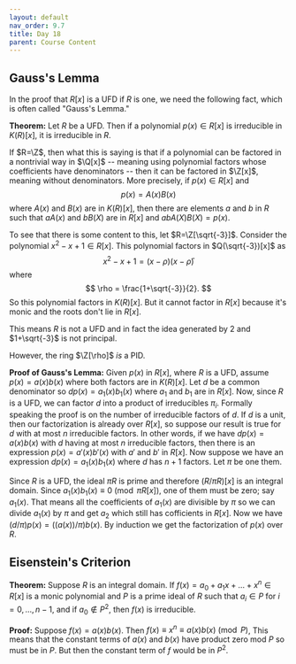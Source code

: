 ```yaml
---
layout: default
nav_order: 9.7
title: Day 18
parent: Course Content
---
```


## Gauss's Lemma

In the proof that $R[x]$ is a UFD if $R$ is one, we need the following fact, which is
often called "Gauss's Lemma."

**Theorem:** Let $R$ be a UFD.  Then if a polynomial $p(x)\in R[x]$ is irreducible in $K(R)[x]$,
it is irreducible in $R$.

If $R=\Z$, then what this is saying is that if a polynomial can be factored in a nontrivial way
in $\Q[x]$ -- meaning using polynomial factors whose coefficients have denominators -- then it can
be factored in $\Z[x]$, meaning without denominators.  More precisely, if $p(x)\in R[x]$ and
$$
p(x)=A(x)B(x)
$$
where $A(x)$ and $B(x)$ are in $K(R)[x]$, then there are elements $a$ and $b$ in $R$ such that
$aA(x)$ and $bB(X)$ are in $R[x]$ and $abA(X)B(X)=p(x)$.

To see that there is some content to this, let $R=\Z[\sqrt{-3}]$.  Consider the polynomial $x^2-x+1\in R[x]$.
This polynomial factors in $Q(\sqrt{-3})[x]$ as
$$
x^2-x+1=(x-\rho)(x-\bar{\rho})
$$
where
$$
\rho = \frac{1+\sqrt{-3}}{2}.
$$
So this polynomial factors in $K(R)[x]$.  But it cannot factor in $R[x]$ because it's monic and the roots don't lie in $R[x]$.

This means $R$ is not a UFD and in fact the idea generated by $2$ and $1+\sqrt{-3}$ is not principal.

However, the ring $\Z[\rho]$ *is* a PID.

**Proof of Gauss's Lemma:** Given $p(x)$ in $R[x]$, where $R$ is a UFD,  assume $p(x)=a(x)b(x)$ where
both factors are in $K(R)[x]$.  Let $d$ be a common denominator so $dp(x)=a_1(x)b_1(x)$ where $a_1$ and $b_1$
are in $R[x]$.  Now, since $R$ is a UFD, we can factor $d$ into a product of irreducibles $\pi_{i}$.  Formally
speaking the proof is on the number of irreducible factors of $d$.  If $d$ is a unit, then our factorization
is already over $R[x]$, so suppose our result is true for $d$ with at most $n$ irreducible factors. In other words,
if we have $dp(x)=a(x)b(x)$ with $d$ having at most $n$ irreducible factors, then there is an expression
$p(x)=a'(x)b'(x)$ with $a'$ and $b'$ in $R[x]$.  Now
suppose we have an expression $dp(x)=a_1(x)b_1(x)$ where $d$ has $n+1$ factors.  Let $\pi$ be one them. 

Since $R$ is a UFD, the ideal $\pi R$ is prime and therefore $(R/\pi R)[x]$ is an integral domain.
Since $a_1(x)b_1(x)\equiv 0\pmod{\pi R[x]}$, one of them must be zero; say $a_1(x)$.  That means
all the coefficients of $a_1(x)$ are divisible by $\pi$ so we can divide $a_1(x)$ by $\pi$ and get $a_2$
which still has cofficients in $R[x]$.  Now we have $(d/\pi)p(x)=((a(x))/\pi)b(x)$.  By induction we get
the factorization of $p(x)$ over $R$.

## Eisenstein's Criterion

**Theorem:** Suppose $R$ is an integral domain. If $f(x)=a_0+a_1 x+\ldots + x^n\in R[x]$ is a monic polynomial
and $P$ is a prime ideal of $R$ such that $a_i\in P$ for $i=0,\ldots, n-1$, and if $a_0\not\in P^2$,
then $f(x)$ is irreducible. 

**Proof:** Suppose $f(x)=a(x)b(x)$.  Then $f(x)\equiv x^n\equiv a(x)b(x)\pmod{P}$,  This means that
the constant terms of $a(x)$ and $b(x)$ have product zero mod $P$ so must be in $P$.  But then the constant
term of $f$ would be in $P^2$. 